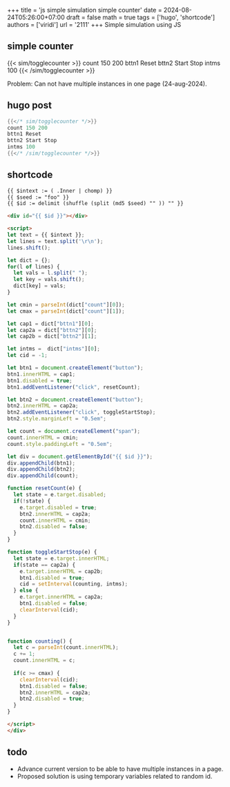 +++
title = 'js simple simulation simple counter'
date = 2024-08-24T05:26:00+07:00
draft = false
math = true
tags = ['hugo', 'shortcode']
authors = ['viridi']
url = '2111'
+++
Simple simulation using JS<!--more-->


## simple counter
{{< sim/togglecounter >}}
count 150 200
bttn1 Reset
bttn2 Start Stop
intms 100
{{< /sim/togglecounter >}}

Problem: Can not have multiple instances in one page (24-aug-2024).


## hugo post
```go
{{</* sim/togglecounter */>}}
count 150 200
bttn1 Reset
bttn2 Start Stop
intms 100
{{</* /sim/togglecounter */>}}

```


## shortcode
```html
{{ $intext := ( .Inner | chomp) }}
{{ $seed := "foo" }}
{{ $id := delimit (shuffle (split (md5 $seed) "" )) "" }}

<div id="{{ $id }}"></div>

<script>
let text = {{ $intext }};
let lines = text.split('\r\n');
lines.shift();

let dict = {};
for(l of lines) {
  let vals = l.split(" ");
  let key = vals.shift();
  dict[key] = vals;
}

let cmin = parseInt(dict["count"][0]);
let cmax = parseInt(dict["count"][1]);

let cap1 = dict["bttn1"][0];
let cap2a = dict["bttn2"][0];
let cap2b = dict["bttn2"][1];

let intms =  dict["intms"][0];
let cid = -1;

let btn1 = document.createElement("button");
btn1.innerHTML = cap1;
btn1.disabled = true;
btn1.addEventListener("click", resetCount);

let btn2 = document.createElement("button");
btn2.innerHTML = cap2a;
btn2.addEventListener("click", toggleStartStop);
btn2.style.marginLeft = "0.5em";

let count = document.createElement("span");
count.innerHTML = cmin;
count.style.paddingLeft = "0.5em";

let div = document.getElementById("{{ $id }}");
div.appendChild(btn1);
div.appendChild(btn2);
div.appendChild(count);

function resetCount(e) {
  let state = e.target.disabled;
  if(!state) {
    e.target.disabled = true;
    btn2.innerHTML = cap2a;
    count.innerHTML = cmin;
    btn2.disabled = false;
  }
}

function toggleStartStop(e) {
  let state = e.target.innerHTML;
  if(state == cap2a) {
    e.target.innerHTML = cap2b;
    btn1.disabled = true;
    cid = setInterval(counting, intms);
  } else {
    e.target.innerHTML = cap2a;
    btn1.disabled = false;
    clearInterval(cid);
  }
}


function counting() {
  let c = parseInt(count.innerHTML);
  c += 1;
  count.innerHTML = c;
  
  if(c >= cmax) {
    clearInterval(cid);
    btn1.disabled = false;
    btn2.innerHTML = cap2a;
    btn2.disabled = true;
  }
}

</script>
</div>
```


## todo
+ Advance current version to be able to have multiple instances in a page.
+ Proposed solution is using temporary variables related to random id.
